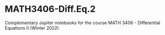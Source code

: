 # MATH3406-Diff.Eq.2
Complementary Jupiter notebooks for the course MATH 3406 - Differential Equations II (Winter 2022)
